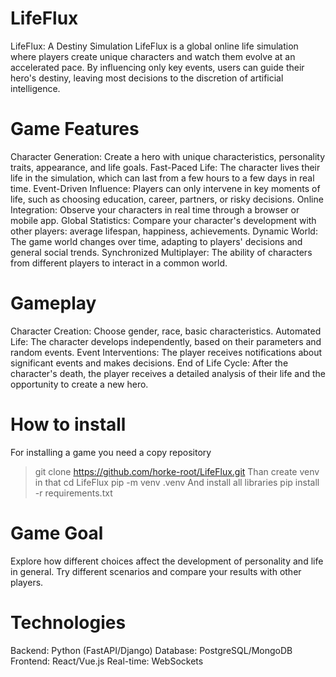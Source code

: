 # LifeFlux
LifeFlux: A Destiny Simulation
LifeFlux is a global online life simulation where players create unique characters and watch them evolve at an accelerated pace. By influencing only key events, users can guide their hero's destiny, leaving most decisions to the discretion of artificial intelligence.


# Game Features
Character Generation: Create a hero with unique characteristics, personality traits, appearance, and life goals.
Fast-Paced Life: The character lives their life in the simulation, which can last from a few hours to a few days in real time.
Event-Driven Influence: Players can only intervene in key moments of life, such as choosing education, career, partners, or risky decisions.
Online Integration: Observe your characters in real time through a browser or mobile app.
Global Statistics: Compare your character's development with other players: average lifespan, happiness, achievements.
Dynamic World: The game world changes over time, adapting to players' decisions and general social trends.
Synchronized Multiplayer: The ability of characters from different players to interact in a common world.
# Gameplay
Character Creation: Choose gender, race, basic characteristics.
Automated Life: The character develops independently, based on their parameters and random events.
Event Interventions: The player receives notifications about significant events and makes decisions.
End of Life Cycle: After the character's death, the player receives a detailed analysis of their life and the opportunity to create a new hero.
# How to install
For installing a game you need a copy repository
> git clone https://github.com/horke-root/LifeFlux.git
Than create venv in that
> cd LifeFlux
> pip -m venv .venv
And install all libraries 
> pip install -r requirements.txt

# Game Goal
Explore how different choices affect the development of personality and life in general. Try different scenarios and compare your results with other players.

# Technologies
Backend: Python (FastAPI/Django)
Database: PostgreSQL/MongoDB
Frontend: React/Vue.js
Real-time: WebSockets
